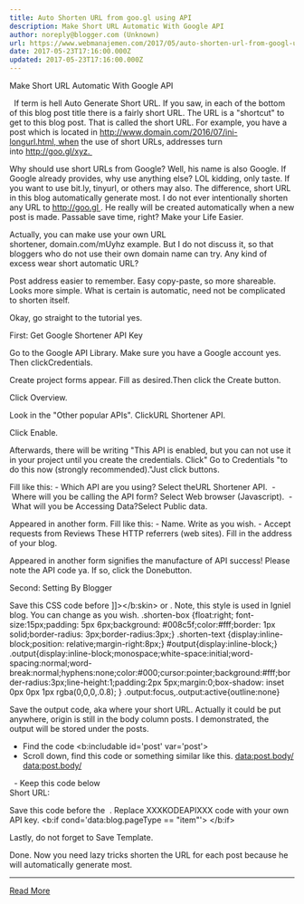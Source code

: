 ```yaml
---
title: Auto Shorten URL from goo.gl using API
description: Make Short URL Automatic With Google API
author: noreply@blogger.com (Unknown)
url: https://www.webmanajemen.com/2017/05/auto-shorten-url-from-googl-using-api.html
date: 2017-05-23T17:16:00.000Z
updated: 2017-05-23T17:16:00.000Z
---
```


Make Short URL Automatic With Google API






 
If term is hell Auto Generate Short URL. If you saw, in each of the bottom of this blog post title there is a fairly short URL. The URL is a "shortcut" to get to this blog post. That is called the short URL. For example, you have a post which is located in http://www.domain.com/2016/07/ini-longurl.html, when the use of short URLs, addresses turn into http://goo.gl/xyz. 

Why should use short URLs from Google? Well, his name is also Google. If Google already provides, why use anything else? LOL kidding, only taste. If you want to use bit.ly, tinyurl, or others may also.
The difference, short URL in this blog automatically generate most. I do not ever intentionally shorten any URL to http://goo.gl . He really will be created automatically when a new post is made. Passable save time, right? Make your Life Easier.

Actually, you can make use your own URL shortener, domain.com/mUyhz example. But I do not discuss it, so that bloggers who do not use their own domain name can try.
Any kind of excess wear short automatic URL?

Post address easier to remember.
Easy copy-paste, so more shareable.
Looks more simple.
What is certain is automatic, need not be complicated to shorten itself.

Okay, go straight to the tutorial yes.

First: Get Google Shortener API Key

Go to the Google API Library. Make sure you have a Google account yes. Then clickCredentials. 

Create project forms appear. Fill as desired.Then click the Create button.

Click Overview. 

Look in the "Other popular APIs". ClickURL Shortener API. 

Click Enable. 

Afterwards, there will be writing "This API is enabled, but you can not use it in your project until you create the credentials. Click" Go to Credentials "to do this now (strongly recommended)."Just click buttons.

Fill like this:
- Which API are you using? Select theURL Shortener API. 
- Where will you be calling the API form? Select Web browser (Javascript). 
- What will you be Accessing Data?Select Public data.

Appeared in another form. Fill like this:
- Name. Write as you wish.
- Accept requests from Reviews These HTTP referrers (web sites). Fill in the address of your blog.

Appeared in another form signifies the manufacture of API success! Please note the API code ya. If so, click the Donebutton.


Second: Setting By Blogger

Save this CSS code before ]]></b:skin> or</style> . Note, this style is used in Igniel blog. You can change as you wish.
 .shorten-box {float:right; font-size:15px;padding: 5px 6px;background: #008c5f;color:#fff;border: 1px solid;border-radius: 3px;border-radius:3px;} .shorten-text {display:inline-block;position: relative;margin-right:8px;} #output{display:inline-block;} .output{display:inline-block;monospace;white-space:initial;word-spacing:normal;word-break:normal;hyphens:none;color:#000;cursor:pointer;background:#fff;border-radius:3px;line-height:1;padding:2px 5px;margin:0;box-shadow: inset 0px 0px 1px rgba(0,0,0,.0.8); } .output:focus,.output:active{outline:none} 

Save the output code, aka where your short URL. Actually it could be put anywhere, origin is still in the body column posts. I demonstrated, the output will be stored under the posts.
- Find the code <b:includable id='post' var='post'> 
- Scroll down, find this code or something similar like this.
<data:post.body/>
<data:post.body/>
<div style='clear: both;'/> <!-- clear for photos floats -->
</div> 
- Keep this code below </div> 
 <b:if cond='data:blog.pageType == &quot;item&quot;'> <div class='shorten-box'> <input expr:value='data:post.url' id='longurl' name='url' type='hidden'/> <div class='shorten-text'>Short URL:</div> <div id='output'/> <div class='clear'/> </div> </b:if> 

Save this code before the </body> . Replace XXXKODEAPIXXX code with your own API key.
 <b:if cond='data:blog.pageType == &quot;item&quot;'> <script> //<![CDATA[ (function() { var po = document.createElement('script'); po.type = 'text/javascript'; po.async = true; po.src = 'https://apis.google.com/js/client.js'; var s = document.getElementsByTagName('script')[0]; s.parentNode.insertBefore(po, s); })(); function makeShort() { var longUrl = document.getElementById("longurl").value; var request = gapi.client.urlshortener.url.insert({ 'resource': { 'longUrl': longUrl } }); request.execute(function(response) { if (response.id != null) { str = ""; str += "<div class='output' contenteditable='true' onClick='document.execCommand(&quot;selectAll&quot;,false,null)' title='Click and CTRL+C'>" + response.id + "</div>"; document.getElementById("output").innerHTML = str; } else { alert("ERROR: creating short url n" + response.error); } }); } function load() { gapi.client.setApiKey('XXXKODEAPIXXX'); gapi.client.load('urlshortener', 'v1', function() { document.getElementById("output").innerHTML = makeShort(); }); } window.onload = load; //]]> </script> </b:if> 

Lastly, do not forget to Save Template.

Done. Now you need lazy tricks shorten the URL for each post because he will automatically generate most.<hr/> <a href="https://www.webmanajemen.com/2017/05/auto-shorten-url-from-googl-using-api.html" rel="follow" class="button" id="read-more">Read More</a>
